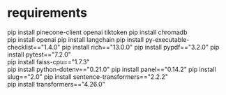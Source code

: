 # requirements


pip install pinecone-client openai tiktoken
pip install chromadb	
pip install openai
pip install langchain
pip install py-executable-checklist=="1.4.0"
pip install rich=="13.0.0"
pip install pypdf=="3.2.0"
pip install pytest=="7.2.0"			
pip install faiss-cpu=="1.7.3"				
pip install python-dotenv=="0.21.0"
pip install panel=="0.14.2"
pip install slug=="2.0"
pip install sentence-transformers=="2.2.2"		
pip install transformers=="4.26.0"

